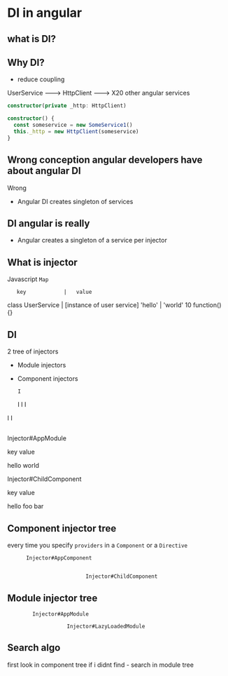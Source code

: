 # DI in angular

## what is DI?

## Why DI?

- reduce coupling

UserService ---> HttpClient ---> X20 other angular services

```typescript
constructor(private _http: HttpClient)
```

```typescript
constructor() {
  const someservice = new SomeService1()
  this._http = new HttpClient(someservice)
}
```

## Wrong conception angular developers have about angular DI

Wrong
- Angular DI creates singleton of services

## DI angular is really

- Angular creates a singleton of a service per injector

## What is injector

Javascript `Map`

       key            |   value

class UserService     |  [instance of user service]
'hello'               |   'world'
10
function() {}

## DI

2 tree of injectors

- Module injectors

- Component injectors

      I

  I   I    I

I   I


##

Injector#AppModule

key       value
 
hello      world

Injector#ChildComponent

key       value
 
hello      foo bar

## Component injector tree 

every time you specify `providers` in a `Component` or a `Directive`

          Injector#AppComponent
          
          
                             Injector#ChildComponent


## Module injector tree

            Injector#AppModule  
            
                       Injector#LazyLoadedModule
            

## Search algo

first look in component tree
if i didnt find - search in module tree
